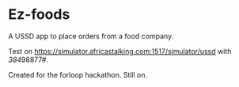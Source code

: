 # Ez-foods
A USSD app to place orders from a food company.

Test on https://simulator.africastalking.com:1517/simulator/ussd with *384*98877#.

Created for the forloop hackathon. Still on.